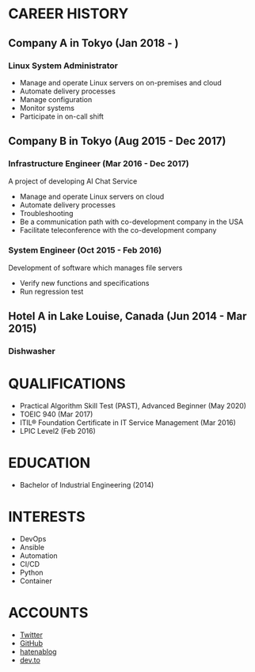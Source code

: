 # CAREER HISTORY

## Company A in Tokyo (Jan 2018 - )

### Linux System Administrator

- Manage and operate Linux servers on on-premises and cloud 
- Automate delivery processes 
- Manage configuration 
- Monitor systems 
- Participate in on-call shift

## Company B in Tokyo (Aug 2015 - Dec 2017)

### Infrastructure Engineer (Mar 2016 - Dec 2017)
A project of developing AI Chat Service  

- Manage and operate Linux servers on cloud
- Automate delivery processes
- Troubleshooting
- Be a communication path with co-development company in the USA
- Facilitate teleconference with the co-development company

### System Engineer (Oct 2015 - Feb 2016)

Development of software which manages file servers 

- Verify new functions and specifications 
- Run regression test

## Hotel A in Lake Louise, Canada (Jun 2014 - Mar 2015)

### Dishwasher


# QUALIFICATIONS

- Practical Algorithm Skill Test (PAST), Advanced Beginner (May 2020)
- TOEIC 940 (Mar 2017)
- ITIL® Foundation Certificate in IT Service Management (Mar 2016)
- LPIC Level2 (Feb 2016)

# EDUCATION 

- Bachelor of Industrial Engineering (2014)

# INTERESTS

- DevOps
- Ansible
- Automation
- CI/CD
- Python
- Container

# ACCOUNTS

- [Twitter](https://twitter.com/koh_sh)
- [GitHub](https://github.com/koh-sh)
- [hatenablog](https://koh-sh.hatenablog.com)
- [dev.to](https://dev.to/koh_sh)
